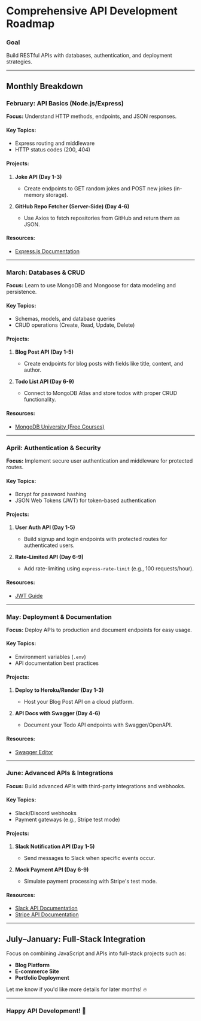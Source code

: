 # Comprehensive API Development Roadmap  

### **Goal**  
Build RESTful APIs with databases, authentication, and deployment strategies.  

---

## **Monthly Breakdown**  

### **February: API Basics (Node.js/Express)**  
**Focus:** Understand HTTP methods, endpoints, and JSON responses.  

#### Key Topics:  
- Express routing and middleware  
- HTTP status codes (200, 404)  

#### Projects:  
1. **Joke API (Day 1-3)**  
   - Create endpoints to GET random jokes and POST new jokes (in-memory storage).  

2. **GitHub Repo Fetcher (Server-Side) (Day 4-6)**  
   - Use Axios to fetch repositories from GitHub and return them as JSON.  

#### Resources:  
- [Express.js Documentation](https://expressjs.com)  

---

### **March: Databases & CRUD**  
**Focus:** Learn to use MongoDB and Mongoose for data modeling and persistence.  

#### Key Topics:  
- Schemas, models, and database queries  
- CRUD operations (Create, Read, Update, Delete)  

#### Projects:  
1. **Blog Post API (Day 1-5)**  
   - Create endpoints for blog posts with fields like title, content, and author.  

2. **Todo List API (Day 6-9)**  
   - Connect to MongoDB Atlas and store todos with proper CRUD functionality.  

#### Resources:  
- [MongoDB University (Free Courses)](https://university.mongodb.com)  

---

### **April: Authentication & Security**  
**Focus:** Implement secure user authentication and middleware for protected routes.  

#### Key Topics:  
- Bcrypt for password hashing  
- JSON Web Tokens (JWT) for token-based authentication  

#### Projects:  
1. **User Auth API (Day 1-5)**  
   - Build signup and login endpoints with protected routes for authenticated users.  

2. **Rate-Limited API (Day 6-9)**  
   - Add rate-limiting using `express-rate-limit` (e.g., 100 requests/hour).  

#### Resources:  
- [JWT Guide](https://jwt.io/introduction)  

---

### **May: Deployment & Documentation**  
**Focus:** Deploy APIs to production and document endpoints for easy usage.  

#### Key Topics:  
- Environment variables (`.env`)  
- API documentation best practices  

#### Projects:  
1. **Deploy to Heroku/Render (Day 1-3)**  
   - Host your Blog Post API on a cloud platform.  

2. **API Docs with Swagger (Day 4-6)**  
   - Document your Todo API endpoints with Swagger/OpenAPI.  

#### Resources:  
- [Swagger Editor](https://editor.swagger.io)  

---

### **June: Advanced APIs & Integrations**  
**Focus:** Build advanced APIs with third-party integrations and webhooks.  

#### Key Topics:  
- Slack/Discord webhooks  
- Payment gateways (e.g., Stripe test mode)  

#### Projects:  
1. **Slack Notification API (Day 1-5)**  
   - Send messages to Slack when specific events occur.  

2. **Mock Payment API (Day 6-9)**  
   - Simulate payment processing with Stripe's test mode.  

#### Resources:  
- [Slack API Documentation](https://api.slack.com)  
- [Stripe API Documentation](https://stripe.com/docs)  

---

## **July–January: Full-Stack Integration**  
Focus on combining JavaScript and APIs into full-stack projects such as:  
- **Blog Platform**  
- **E-commerce Site**  
- **Portfolio Deployment**  

Let me know if you'd like more details for later months! 🔥  

---

### **Happy API Development! 🚀**  
